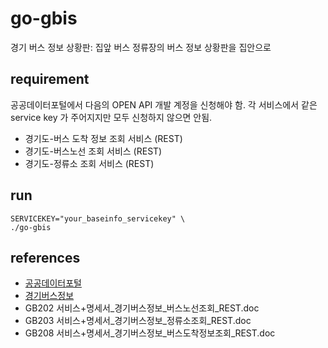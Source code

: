 # go-gbis
경기 버스 정보 상황판: 집앞 버스 정류장의 버스 정보 상황판을 집안으로

## requirement
공공데이터포털에서 다음의 OPEN API 개발 계정을 신청해야 함.
각 서비스에서 같은 service key 가 주어지지만 모두 신청하지 않으면 안됨.

* 경기도-버스 도착 정보 조회 서비스 (REST)
* 경기도-버스노선 조회 서비스 (REST)
* 경기도-정류소 조회 서비스 (REST)

## run

    SERVICEKEY="your_baseinfo_servicekey" \
    ./go-gbis

## references
* [공공데이터포털](https://www.data.go.kr/)
* [경기버스정보](http://www.gbis.go.kr/)
* GB202 서비스+명세서_경기버스정보_버스노선조회_REST.doc
* GB203 서비스+명세서_경기버스정보_정류소조회_REST.doc
* GB208 서비스+명세서_경기버스정보_버스도착정보조회_REST.doc